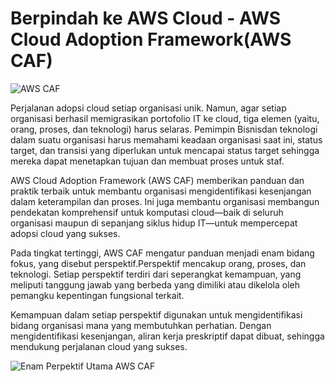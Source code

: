# Berpindah ke AWS Cloud - AWS Cloud Adoption Framework(AWS CAF)

![AWS CAF](https://github.com/putrafa/linuxsysadmin/assets/121589476/330334f0-d9be-45ab-a59d-e5c13a4f0728)

Perjalanan adopsi cloud setiap organisasi unik. Namun, agar setiap organisasi berhasil memigrasikan portofolio IT ke cloud, tiga elemen (yaitu, orang, proses, dan teknologi) harus selaras. Pemimpin Bisnisdan teknologi dalam suatu organisasi harus memahami keadaan organisasi saat ini, status target, dan transisi yang diperlukan untuk mencapai status target sehingga mereka dapat menetapkan tujuan dan membuat proses untuk staf.

AWS Cloud Adoption Framework (AWS CAF) memberikan panduan dan praktik terbaik untuk membantu organisasi mengidentifikasi kesenjangan dalam keterampilan dan proses. Ini juga membantu organisasi membangun pendekatan komprehensif untuk komputasi cloud—baik di seluruh organisasi maupun di sepanjang siklus hidup IT—untuk mempercepat adopsi cloud yang sukses.

Pada tingkat tertinggi, AWS CAF mengatur panduan menjadi enam bidang fokus, yang disebut perspektif.Perspektif mencakup orang, proses, dan teknologi. Setiap perspektif terdiri dari seperangkat kemampuan, yang meliputi tanggung jawab yang berbeda yang dimiliki atau dikelola oleh pemangku kepentingan fungsional terkait.

Kemampuan dalam setiap perspektif digunakan untuk mengidentifikasi bidang organisasi mana yang membutuhkan perhatian. Dengan mengidentifikasi kesenjangan, aliran kerja preskriptif dapat dibuat, sehingga mendukung perjalanan cloud yang sukses.

![Enam Perpektif Utama AWS CAF](https://github.com/putrafa/linuxsysadmin/assets/121589476/75506ca9-90db-432d-95c9-91c93516f892)
